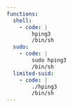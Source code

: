 ```yaml
---
functions:
  shell:
    - code: |
        hping3
        /bin/sh
  sudo:
    - code: |
        sudo hping3
        /bin/sh
  limited-suid:
    - code: |
        ./hping3
        /bin/sh
---
```

